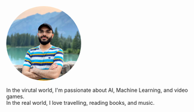 
<img src="/image3.jpg" width="200" style="border-radius: 50%; text-align: left; "/> 

In the virutal world, I'm passionate about AI, Machine Learning, and video games.
<br>
In the real world, I love travelling, reading books, and music.
<br>
